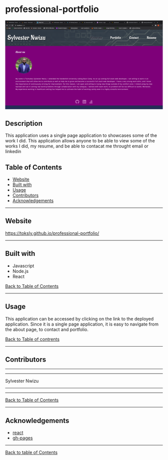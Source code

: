 # professional-portfolio
![Screenshot of professional portfolio](src/assets/images/readme-image.png)

## Description

This application uses a single page application to showcases some of the work I did. This application allows anyone to be able to view some of the works I did, my resume, and be able to contacat me throught email or linkedin

## Table of Contents

- [Website](#website)
- [Built with](#built-with)
- [Usage](#usage)
- [Contributors](#contributors)
- [Acknowledgements](#acknowledgements)

---

## Website

https://toksly.github.io/professional-portfolio/

---

## Built with

- Javascript
- Node.js
- React


[Back to Table of Contents](#table-of-contents)

---

## Usage

This application can be accessed by clicking on the link to the deployed application. Since it is a single page application, it is easy to navigate from the about page, to contact and portfolio.

[Back to Table of contrents](#table-of-contents)

---

## Contributors

---
---

Sylvester Nwizu

---
---

[Back to Table of Contents](#table-of-contents)

---

## Acknowledgements

- [react](https://reactjs.org/)
- [gh-pages](https://www.npmjs.com/package/gh-pages)

---

[Back to table of Contents](#table-of-contents)









